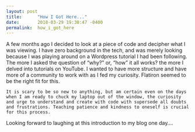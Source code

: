```yaml
---
layout: post
title:      "How I Got Here..."
date:       2018-03-29 19:30:47 -0400
permalink:  how_i_got_here
---
```



 A few months ago I decided to look at a piece of code and decipher what I was viewing.  I have zero background in the tech, and was merely looking because I was playing around on a Wordpress tutorial I had been following.  The more I asked the question of “why?” or, “how” it all works? the more I delved into tutorials on YouTube.  I wanted to have more structure and have more of a community to work with as I fed my curiosity. Flatiron seemed to be the right fit for this. 

    It is scary to be so new to anything, but am certain even on the days when I am ready to chuck my laptop out of the window, the curiosity and urge to understand and create with code with supersede all doubts and frustrations. Teaching patience and kindness to oneself is crucial for this process.  
Looking forward to laughing at this introduction to my blog one day….



